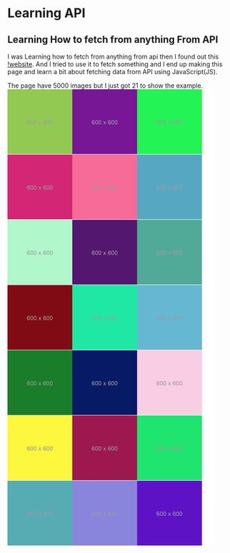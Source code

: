 # Learning API
## Learning How to fetch from anything From API

I was Learning how to fetch from anything from api then I found out this [!website](https://jsonplaceholder.typicode.com/). And I tried to use it to fetch something and I end up making this page and learn a bit about fetching data from API using JavaScript(JS).

The page have 5000 images but I just got 21 to show the example.
<br>
<img src="demo.png" >